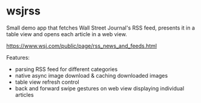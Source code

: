 # wsjrss

Small demo app that fetches Wall Street Journal's RSS feed, presents it in a table view and opens each article in a web view.

https://www.wsj.com/public/page/rss_news_and_feeds.html

Features:
- parsing RSS feed for different categories
- native async image download & caching downloaded images
- table view refresh control
- back and forward swipe gestures on web view displaying individual articles
